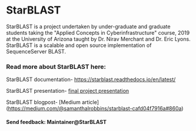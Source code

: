 # StarBLAST

StarBLAST is a project undertaken by under-graduate and graduate students taking the "Applied Concepts in Cyberinfrastructure" course, 2019 at the University of Arizona taught by Dr. Nirav Merchant and Dr. Eric Lyons. StarBLAST is a scalable and open source implementation of SequenceServer BLAST.

### Read more about StarBLAST here:

StarBLAST documentation- https://starblast.readthedocs.io/en/latest/

StarBLAST presentation- [final project presentation](https://docs.google.com/presentation/d/1-cOdgooy4-4HXQa1AilzhkWBcj5J1cTag8o69IYyH2M/edit#slide=id.g7443e88c5c_0_5)

StarBLAST blogpost- [Medium article] (https://medium.com/@samanthalrobbins/starblast-cafd04f7916a#860a)

#### Send feedback: Maintainer@StarBLAST

